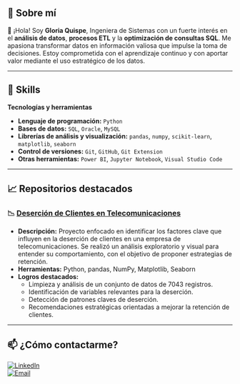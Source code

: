 ## 🚀 Sobre mí

👋 ¡Hola! Soy **Gloria Quispe**, Ingeniera de Sistemas con un fuerte interés en el **análisis de datos**, **procesos ETL** y la **optimización de consultas SQL**. Me apasiona transformar datos en información valiosa que impulse la toma de decisiones. Estoy comprometida con el aprendizaje continuo y con aportar valor mediante el uso estratégico de los datos.

---

## 🧠 Skills

**Tecnologías y herramientas**

- **Lenguaje de programación:** `Python`
- **Bases de datos:** `SQL`, `Oracle`, `MySQL`
- **Librerías de análisis y visualización:** `pandas`, `numpy`, `scikit-learn`, `matplotlib`, `seaborn`
- **Control de versiones:** `Git`, `GitHub`, `Git Extension`
- **Otras herramientas:** `Power BI`, `Jupyter Notebook`, `Visual Studio Code`

---

## 📈 Repositorios destacados

### 📉 [Deserción de Clientes en Telecomunicaciones](https://github.com/Gloriaqp/Proyecto-Desercion-Clientes.git)

- **Descripción:** Proyecto enfocado en identificar los factores clave que influyen en la deserción de clientes en una empresa de telecomunicaciones. Se realizó un análisis exploratorio y visual para entender su comportamiento, con el objetivo de proponer estrategias de retención.
- **Herramientas:** Python, pandas, NumPy, Matplotlib, Seaborn
- **Logros destacados:**
  - Limpieza y análisis de un conjunto de datos de 7043 registros.
  - Identificación de variables relevantes para la deserción.
  - Detección de patrones claves de deserción.
  - Recomendaciones estratégicas orientadas a mejorar la retención de clientes.

---

## 📫 ¿Cómo contactarme?

[![LinkedIn](https://img.shields.io/badge/LinkedIn-0A66C2?style=for-the-badge&logo=linkedin&logoColor=white)](https://www.linkedin.com/in/gloria-quispe/)  
[![Email](https://img.shields.io/badge/Email-D14836?style=for-the-badge&logo=gmail&logoColor=white)](mailto:gloria.quipo@hotmail.com)
